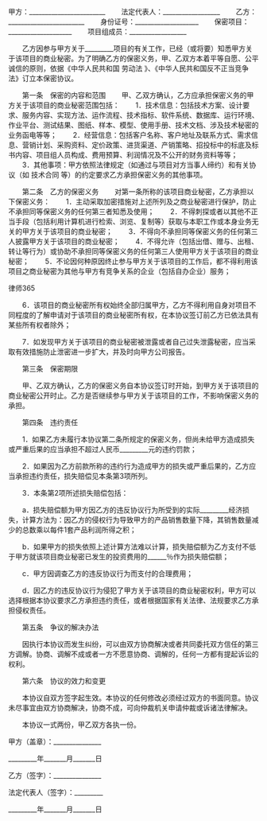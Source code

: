 
 甲方：________________________
　　法定代表人：__________________ 
　　乙方：________________________
　　身份证号：____________________
　　保密项目：____________________
　　项目组成员：__________________
 
　　乙方因参与甲方关于_________项目的有关工作，已经（或将要）知悉甲方关于该项目的商业秘密。为了明确乙方的保密义务，甲、乙双方本着平等自愿、公平诚信的原则，依据《中华人民共和国
劳动法
》、《中华人民共和国反不正当竞争法》订立本保密协议。
 
　　第一条　保密的内容和范围
　　甲、乙双方确认，乙方应承担保密义务的甲方关于该项目的商业秘密范围包括：
　　1．技术信息：包括技术方案、设计要求、服务内容、实现方法、运作流程、技术指标、软件系统、数据库、运行环境、作业平台、测试结果、图纸、样本、模型、使用手册、技术文档、涉及技术秘密的业务函电等等； 
　　2．经营信息：包括客户名称、客户地址及联系方式、需求信息、营销计划、采购资料、定价政策、进货渠道、产销策略、招投标中的标底及标书内容、项目组人员构成、费用预算、利润情况及不公开的财务资料等等；
　　3．其他事项：甲方依照法律规定（如通过与项目对方当事人缔约）和有关协议（如
技术合同
等）的约定要求乙方承担保密义务的其他事项。
 
　　第二条　乙方的保密义务
　　对第一条所称的该项目商业秘密，乙方承担以下保密义务：
　　1．主动采取加密措施对上述所列及之商业秘密进行保护，防止不承担同等保密义务的任何第三者知悉及使用；
　　2．不得刺探或者以其他不正当手段（包括利用计算机进行检索、浏览、复制等）获取与本职工作或本身业务无关的甲方关于该项目的商业秘密；
　　3．不得向不承担同等保密义务的任何第三人披露甲方关于该项目的商业秘密；
　　4．不得允许（包括出借、赠与、出租、转让等行为）或协助不承担同等保密义务的任何第三人使用甲方关于该项目的商业秘密；
　　5．不论因何种原因终止参与甲方关于该项目的工作后，都不得利用该项目之商业秘密为其他与甲方有竞争关系的企业（包括自办企业）服务； 




 
律师365






　　6．该项目的商业秘密所有权始终全部归属甲方，乙方不得利用自身对项目不同程度的了解申请对于该项目的商业秘密所有权，在本协议签订前乙方已依法具有某些所有权者除外；

　　7．如发现甲方关于该项目的商业秘密被泄露或者自己过失泄露秘密，应当采取有效措施防止泄密进一步扩大，并及时向甲方公司报告。 

 

　　第三条　保密期限

　　甲、乙双方确认，乙方的保密义务自本协议签订时开始，到甲方关于该项目的商业秘密公开时止。乙方是否继续参与甲方关于该项目的工作，不影响保密义务的承担。

 

　　第四条　违约责任

　　1．如果乙方未履行本协议第二条所规定的保密义务，但尚未给甲方造成损失或严重后果的应当承担不超过人民币_________元的违约罚款；

　　2．如果因为乙方前款所称的违约行为造成甲方的损失或严重后果的，乙方应当承担违约责任，损失赔偿见本条第3项所列。

　　3．本条第2项所述损失赔偿包括：

　　a．损失赔偿额为甲方因乙方的违反协议行为所受到的实际_________经济损失，计算方法为：因乙方的侵权行为导致甲方的产品销售数量下降，其销售数量减少的总数乘以每件1套产品利润所得之积；

　　b．如果甲方的损失依照上述计算方法难以计算，损失赔偿额为乙方支付不低于甲方就该项目商业秘密已发生的投资费用的______％作为损失赔偿额；

　　c．甲方因调查乙方的违反协议行为而支付的合理费用；

　　d．因乙方的违反协议行为侵犯了甲方关于该项目的商业秘密权利，甲方可以选择根据本协议要求乙方承担违约责任，或者根据国家有关法律、法规要求乙方承担侵权责任。

 

　　第五条　争议的解决办法

　　因执行本协议而发生纠纷，可以由双方协商解决或者共同委托双方信任的第三方调解。协商、调解不成或者一方不愿意协商、调解的，任何一方都有提起诉讼的权利。

 

　　第六条　协议的效力和变更 

　　本协议自双方签字起生效。本协议的任何修改必须经过双方的书面同意。协议未尽事宜由双方协商解决，协商不成，可向仲裁机关申请仲裁或诉诸法律解决。

 

　　本协议一式两份，甲乙双方各执一份。

 



 甲方（盖章）：_______________
 
_________年_______月_______日
 


 

  乙方（签字）：_______________
  
法定代表人（签字）：_________
  
_________年_______月_______日
  

 
  

 
  
 
   
 
   
 
    


    
 

    


    


    
 
 
   
 
  
 
 



